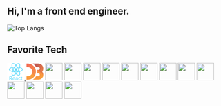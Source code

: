 ## Hi, I'm a front end engineer.

![Top Langs](https://github-readme-stats.vercel.app/api/top-langs/?username=tetchen9&layout=compact)

## Favorite Tech
<div>

<a href="https://react.dev/">
   <img src="https://github.com/devicons/devicon/blob/master/icons/react/react-original-wordmark.svg" title="React" alt="React" width="40" height="40"/>
</a>
  <img src="https://github.com/devicons/devicon/blob/master/icons/d3js/d3js-original.svg"  title="D3" alt="D3" width="40" height="40"/>
  <img src="https://cdn.jsdelivr.net/gh/devicons/devicon@latest/icons/typescript/typescript-original.svg" width="40" height="40"/>
  <img src="https://cdn.jsdelivr.net/gh/devicons/devicon@latest/icons/javascript/javascript-original.svg" width="40" height="40"/>
  
  <img src="https://cdn.jsdelivr.net/gh/devicons/devicon@latest/icons/nodejs/nodejs-original-wordmark.svg" width="40" height="40"/>
          
  <img src="https://cdn.jsdelivr.net/gh/devicons/devicon@latest/icons/nextjs/nextjs-original.svg" width="40" height="40"/>
          
  <img src="https://cdn.jsdelivr.net/gh/devicons/devicon@latest/icons/redux/redux-original.svg" width="40" height="40" />
          
  <img src="https://cdn.jsdelivr.net/gh/devicons/devicon@latest/icons/css3/css3-original.svg" width="40" height="40"/>
          
  <img src="https://cdn.jsdelivr.net/gh/devicons/devicon@latest/icons/sass/sass-original.svg" width="40" height="40"/>

  <img src="https://cdn.jsdelivr.net/gh/devicons/devicon@latest/icons/html5/html5-original.svg" width="40" height="40"/>
          
  <img src="https://cdn.jsdelivr.net/gh/devicons/devicon@latest/icons/storybook/storybook-original.svg" width="40" height="40"/>
  
  <img src="https://cdn.jsdelivr.net/gh/devicons/devicon@latest/icons/vscode/vscode-original.svg" width="40" height="40"/>
  
  <img src="https://cdn.jsdelivr.net/gh/devicons/devicon@latest/icons/figma/figma-original.svg" width="40" height="40"/>  
  
  <img src="https://cdn.jsdelivr.net/gh/devicons/devicon@latest/icons/vitest/vitest-original.svg" width="40" height="40"/>

  <img src="https://cdn.jsdelivr.net/gh/devicons/devicon@latest/icons/webpack/webpack-original.svg" width="40" height="40"/>
          
          
  <div>
  
<!--
**tetchen9/tetchen9** is a ✨ _special_ ✨ repository because its `README.md` (this file) appears on your GitHub profile.

Here are some ideas to get you started:

- 🔭 I’m currently working on ...
- 🌱 I’m currently learning ...
- 👯 I’m looking to collaborate on ...
- 🤔 I’m looking for help with ...
- 💬 Ask me about ...
- 📫 How to reach me: ...
- 😄 Pronouns: ...
- ⚡ Fun fact: ...
-->
